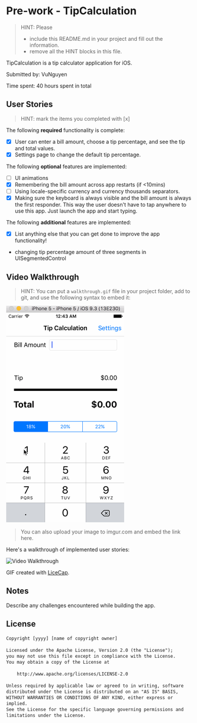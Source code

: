 # Pre-work - TipCalculation

> HINT: Please
> - include this README.md in your project and fill out the information. 
> - remove all the HINT blocks in this file.

TipCalculation is a tip calculator application for iOS.

Submitted by: VuNguyen

Time spent: 40 hours spent in total

## User Stories

> HINT: mark the items you completed with [x]

The following **required** functionality is complete:

* [x] User can enter a bill amount, choose a tip percentage, and see the tip and total values.
* [x] Settings page to change the default tip percentage.

The following **optional** features are implemented:
* [ ] UI animations
* [x] Remembering the bill amount across app restarts (if <10mins)
* [ ] Using locale-specific currency and currency thousands separators.
* [x] Making sure the keyboard is always visible and the bill amount is always the first responder. This way the user doesn't have to tap anywhere to use this app. Just launch the app and start typing.

The following **additional** features are implemented:

- [x] List anything else that you can get done to improve the app functionality!
- changing tip percentage amount of three segments in UISegmentedControl
## Video Walkthrough 

> HINT: You can put a `walkthrough.gif` file in your project folder, add to git, and use the following syntax to embed it: 
 
![walkthrough.gif](walkthrough.gif) 
 
> You can also upload your image to imgur.com and embed the link here.

Here's a walkthrough of implemented user stories:

![Video Walkthrough](path/to/your/gif)

GIF created with [LiceCap](http://www.cockos.com/licecap/).

## Notes

Describe any challenges encountered while building the app.

## License

    Copyright [yyyy] [name of copyright owner]

    Licensed under the Apache License, Version 2.0 (the "License");
    you may not use this file except in compliance with the License.
    You may obtain a copy of the License at

        http://www.apache.org/licenses/LICENSE-2.0

    Unless required by applicable law or agreed to in writing, software
    distributed under the License is distributed on an "AS IS" BASIS,
    WITHOUT WARRANTIES OR CONDITIONS OF ANY KIND, either express or implied.
    See the License for the specific language governing permissions and
    limitations under the License.
